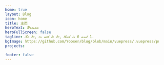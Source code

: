 ```yaml
---
home: true
layout: Blog
icon: home
title: 主页
heroText: 𝓨𝓸𝓸𝓼𝓮𝓷
heroFullScreen: false
tagline: 𝒯𝑜 𝒷𝑒, 𝑜𝓇 𝓃𝑜𝓉 𝓉𝑜 𝒷𝑒, 𝓉𝒽𝒶𝓉 𝒾𝓈 0 𝒶𝓃𝒹 1.
bgImage: https://github.com/Yoosen/blog/blob/main/vuepress/.vuepress/public/wallpaper.png
projects:

footer: false
---
```

